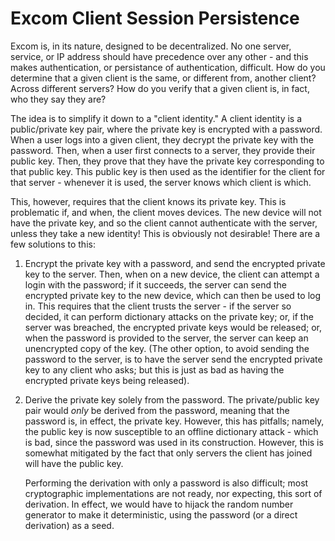 # Excom Client Session Persistence

Excom is, in its nature, designed to be decentralized.  No one server,
service, or IP address should have precedence over any other - and this
makes authentication, or persistance of authentication, difficult.  How
do you determine that a given client is the same, or different from,
another client? Across different servers?  How do you verify that a
given client is, in fact, who they say they are?

The idea is to simplify it down to a "client identity."  A client
identity is a public/private key pair, where the private key is
encrypted with a password.  When a user logs into a given client, they
decrypt the private key with the password.  Then, when a user first
connects to a server, they provide their public key.  Then, they prove
that they have the private key corresponding to that public key.  This
public key is then used as the identifier for the client for that
server - whenever it is used, the server knows which client is which.

This, however, requires that the client knows its private key.  This is
problematic if, and when, the client moves devices.  The new device
will not have the private key, and so the client cannot authenticate
with the server, unless they take a new identity! This is obviously not
desirable!  There are a few solutions to this:

1. Encrypt the private key with a password, and send the encrypted
   private key to the server.  Then, when on a new device, the client
   can attempt a login with the password; if it succeeds, the server can
   send the encrypted private key to the new device, which can then be
   used to log in.  This requires that the client trusts the server -
   if the server so decided, it can perform dictionary attacks on the
   private key; or, if the server was breached, the encrypted private
   keys would be released; or, when the password is provided to the
   server, the server can keep an unencrypted copy of the key.  (The
   other option, to avoid sending the password to the server, is to have
   the server send the encrypted private key to any client who asks;
   but this is just as bad as having the encrypted private keys being
   released).
2. Derive the private key solely from the password.  The private/public
   key pair would _only_ be derived from the password, meaning that the
   password is, in effect, the private key.  However, this has pitfalls;
   namely, the public key is now susceptible to an offline dictionary
   attack - which is bad, since the password was used in its
   construction.  However, this is somewhat mitigated by the fact that
   only servers the client has joined will have the public key.

   Performing the derivation with only a password is also difficult;
   most cryptographic implementations are not ready, nor expecting, this
   sort of derivation.  In effect, we would have to hijack the random
   number generator to make it deterministic, using the password (or
   a direct derivation) as a seed.
